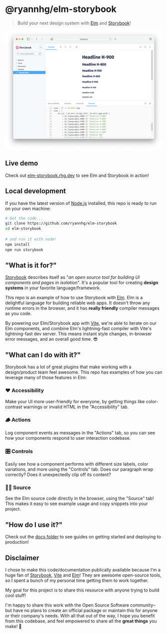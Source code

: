 # @ryannhg/elm-storybook
> Build your next design system with [Elm](https://elm-lang.org) and [Storybook](https://storybook.js.org)!

![Screenshot of Elm in Storybook](./docs/typography-screenshot.png)

## Live demo

Check out [elm-storybook.rhg.dev](https://elm-storybook.rhg.dev/) to see Elm and Storybook in action!

## Local development

If you have the latest version of [Node.js](https://nodejs.org) installed, this repo is ready to run on your own machine:

```bash
# Get the code...
git clone https://github.com/ryannhg/elm-storybook
cd elm-storybook

# and run it with node!
npm install
npm run storybook
```

## "What is it for?"

[Storybook](https://storybook.js.org) describes itself as "_an open source tool for building UI components and pages in isolation_". It's a popular tool for creating __design systems__ in your favorite language/framework.

This repo is an example of how to use Storybook with [Elm](https://elm-lang.org). Elm is a delightful language for building reliable web apps. It doesn't throw any runtime errors in the browser, and it has __really friendly__ compiler messages as you code.

By powering our Elm/Storybook app with [Vite](https://vitejs.dev), we're able to iterate on our Elm components, and combine Elm's lightning-fast compiler with Vite's lightning-fast dev server. This means instant style changes, in-browser error messages, and an overall good time. 😎

## "What can I do with it?"

Storybook has a lot of great plugins that make working with a design/product team feel awesome. This repo has examples of how you can leverage many of those features in Elm:

### ❤️ __Accessibility__
Make your UI more user-friendly for everyone, by getting things like color-contrast warnings or invalid HTML in the "Accessibility" tab.

### 🪵 __Actions__ 
Log component events as messages in the "Actions" tab, so you can see how your components respond to user interaction codebase.

### 🎛 __Controls__
Easily see how a component performs with different size labels, color variations, and more using the "Controls" tab. Does our paragraph wrap correctly? Does it unexpectedly clip off its content?

### 👩‍💻 __Source__
See the Elm source code directly in the browser, using the "Source" tab! This makes it easy to see example usage and copy snippets into your project.


## "How do I use it?"

Check out the [docs folder](./docs/README.md) to see guides on getting started and deploying to production!

## Disclaimer

I chose to make this code/documentation publically available because I'm a huge fan of [Storybook](https://storybook.js.org), [Vite](https://vitejs.dev) and [Elm](https://elm-lang.org)! They are awesome open-source tools, so I spent a bunch of my personal time getting them to work together. 

My goal for this project is to share this resource with anyone trying to build cool stuff!

I'm happy to share this work with the Open Source Software community– but have no plans to create an official package or maintain this for anyone or their company's needs. With all that out of the way, I hope you benefit from this codebase, and feel empowered to share all the __great things__ you make! 🎉
